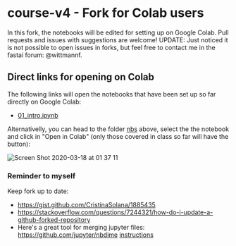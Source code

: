 # course-v4 - Fork for Colab users
In this fork, the notebooks will be edited for setting up on Google Colab. Pull requests and issues with suggestions are welcome! UPDATE: Just noticed it is not possible to open issues in forks, but feel free to contact me in the fastai forum: @wittmannf.

## Direct links for opening on Colab
The following links will open the notebooks that have been set up so far directly on Google Colab:
- [01_intro.ipynb](https://colab.research.google.com/github/WittmannF/course-v4/blob/master/nbs/01_intro.ipynb)

Alternativelly, you can head to the folder [nbs](https://github.com/WittmannF/course-v4/tree/master/nbs) above, select the the notebook and click in "Open in Colab" (only those covered in class so far will have the button):

![Screen Shot 2020-03-18 at 01 37 11](https://user-images.githubusercontent.com/5733246/76957621-e0bccd00-68f4-11ea-945b-c74311464229.png)


### Reminder to myself
Keep fork up to date:
- https://gist.github.com/CristinaSolana/1885435
- https://stackoverflow.com/questions/7244321/how-do-i-update-a-github-forked-repository
- Here's a great tool for merging jupyter files: https://github.com/jupyter/nbdime [instructions](https://github.com/jupyter/nbdime/issues/467)
